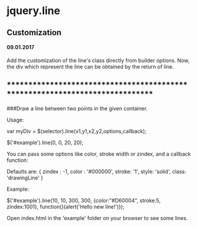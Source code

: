 jquery.line
===========

## Customization 
#### 09.01.2017
Add the customization of the line's class directly from builder options.
Now, the div which represent the line can be obtained by the return of line.

## ****************************************************************************

###Draw a line between two points in the given container.

Usage:

var myDiv = $(selector).line(x1,y1,x2,y2,options,callback);

$('#example').line(0, 0, 20, 20);

You can pass some options like color, stroke width or zindex, and a callback function:

Defaults are:
  { zindex : -1,
    color : '#000000',
    stroke: '1',
    style: 'solid',
    class: 'drawingLine'
  }

Example: 

$('#example').line(10, 10, 300, 300, {color:"#D60004", stroke:5, zindex:1001}, function(){alert('Hello new line!')});

Open index.html in the 'example' folder on your browser to see some lines.


